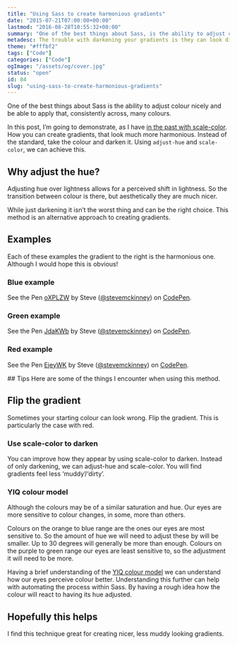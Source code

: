 ```yaml
---
title: "Using Sass to create harmonious gradients"
date: "2015-07-21T07:00:00+00:00"
lastmod: "2016-08-28T10:55:32+00:00"
summary: "One of the best things about Sass, is the ability to adjust colour nicely and be able to apply that, consistently across, many colours.In this post I’m going to demonstrate, as I have in the past with scale-color. How you can create gradients, that look much more harmonious. Instead of the standard, take the colour and darken it. Using adjust-hue and scale-color we can achieve this."
metadesc: The trouble with darkening your gradients is they can look dirty and feel off, I show you how to avoid that. Using adjust-hue and scale-color in Sass to create harmonious gradients."
theme: "#fffbf2"
tags: ["Code"]
categories: ["Code"]
ogImage: "/assets/og/cover.jpg"
status: "open"
id: 84
slug: "using-sass-to-create-harmonious-gradients"
---
```


One of the best things about Sass is the ability to adjust colour nicely and be able to apply that, consistently across, many colours.

In this post, I’m going to demonstrate, as I have [in the past with scale-color](http://iamsteve.me/blog/entry/using_scale_color_in_sass). How you can create gradients, that look much more harmonious. Instead of the standard, take the colour and darken it. Using `adjust-hue` and `scale-color`, we can achieve this.

## Why adjust the hue?
Adjusting hue over lightness allows for a perceived shift in lightness. So the transition between colour is there, but aesthetically they are much nicer.

While just darkening it isn’t the worst thing and can be the right choice. This method is an alternative approach to creating gradients.

## Examples
Each of these examples the gradient to the right is the harmonious one. Although I would hope this is obvious!

### Blue example
<p data-height="280" data-theme-id="13022" data-slug-hash="oXPLZW" data-default-tab="result" data-user="stevemckinney" class='codepen'>See the Pen <a href='http://codepen.io/stevemckinney/pen/oXPLZW/'>oXPLZW</a> by Steve (<a href='http://codepen.io/stevemckinney'>@stevemckinney</a>) on <a href='http://codepen.io'>CodePen</a>.</p>

### Green example
<p data-height="280" data-theme-id="13022" data-slug-hash="JdaKWb" data-default-tab="result" data-user="stevemckinney" class='codepen'>See the Pen <a href='http://codepen.io/stevemckinney/pen/JdaKWb/'>JdaKWb</a> by Steve (<a href='http://codepen.io/stevemckinney'>@stevemckinney</a>) on <a href='http://codepen.io'>CodePen</a>.</p>

### Red example
<p data-height="280" data-theme-id="13022" data-slug-hash="EjeyWK" data-default-tab="result" data-user="stevemckinney" class='codepen'>See the Pen <a href='http://codepen.io/stevemckinney/pen/EjeyWK/'>EjeyWK</a> by Steve (<a href='http://codepen.io/stevemckinney'>@stevemckinney</a>) on <a href='http://codepen.io'>CodePen</a>.</p>
<script async src="//assets.codepen.io/assets/embed/ei.js"></script>
## Tips
Here are some of the things I encounter when using this method.

## Flip the gradient
Sometimes your starting colour can look wrong. Flip the gradient. This is particularly the case with red.

### Use scale-color to darken
You can improve how they appear by using scale-color to darken. Instead of only darkening, we can adjust-hue and scale-color.  You will find gradients feel less ‘muddy’/‘dirty’. 

### YIQ colour model

Although the colours may be of a similar saturation and hue. Our eyes are more sensitive to colour changes, in some, more than others.

Colours on the orange to blue range are the ones our eyes are most sensitive to. So the amount of hue we will need to adjust these by will be smaller. Up to 30 degrees will generally be more than enough. Colours on the purple to green range our eyes are least sensitive to, so the adjustment it will need to be more. 

Having a brief understanding of the [YIQ colour model](https://en.wikipedia.org/wiki/YIQ) we can understand how our eyes perceive colour better. Understanding this further can help with automating the process within Sass. By having a rough idea how the colour will react to having its hue adjusted.

## Hopefully this helps
I find this technique great for creating nicer, less muddy looking gradients.